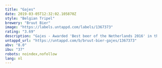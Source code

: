 ```yaml
---
title: "Gajes"
date: 2019-03-05T12:32:02.105870Z
style: "Belgian Tripel"
brewery: "Bruut Bier"
image: "https://labels.untappd.com/labels/1367373"
rating: "3.69"
description: "Gajes - Awarded 'Best beer of the Netherlands 2016' in the Dutch Beer Challenge.  Gajes (Dutch slang for scum) is a heavily dry hopped tripel.   We used a very neutral top fermenting yeast strain that produces a clean balanced beer with a smooth malty sweetness.   Three additions of bright floral hops build to a crisp-citrus-bitter crescendo (a gradual, steady increase in force).   A liquid poem to the glory of the hop , utterly deserving of its name and a craft beer you won't soon forget."
untappd_url: "https://untappd.com/b/bruut-bier-gajes/1367373"
abv: "8.0"
ibu: "37"
robots: noindex,nofollow
lang: nl
---
```

